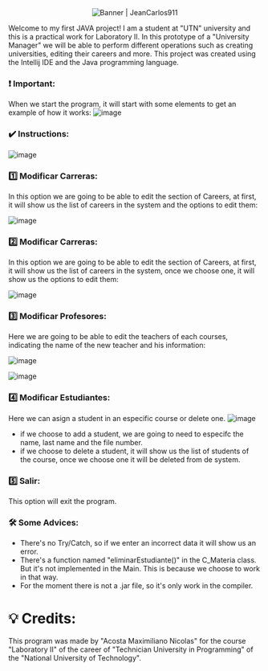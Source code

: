 <div align="center"><img alt="Banner | JeanCarlos911" src="https://user-images.githubusercontent.com/111078580/193131286-fcbbe542-a596-49bb-8315-a7425b2b4b36.gif" /></div>

Welcome to my first JAVA project! I am a student at "UTN" university and this is a practical work for Laboratory II. In this prototype of a "University Manager" we will be able to perform different operations such as creating universities, editing their careers and more. This project was created using the Intellij IDE and the Java programming language.

### ❗ Important:
When we start the program, it will start with some elements to get an example of how it works:
![image](https://user-images.githubusercontent.com/111078580/193124501-d2088c5e-ca3b-427d-b5c6-05b6455ca6f7.png)


### ✔️ Instructions:
![image](https://user-images.githubusercontent.com/111078580/193125641-2e48e847-33f4-464b-bd96-b652ae2f1b79.png)

### 1️⃣ Modificar Carreras:
In this option we are going to be able to edit the section of Careers, at first, it will show us the list of careers in the system and the options to edit them:

![image](https://user-images.githubusercontent.com/111078580/193126189-5c3047e4-89d5-48bc-b303-4a279d5a8e6e.png)

### 2️⃣ Modificar Carreras:
In this option we are going to be able to edit the section of Careers, at first, it will show us the list of careers in the system, once we choose one, it will show us the options to edit them:

![image](https://user-images.githubusercontent.com/111078580/193127063-a8718401-35bc-429b-b082-29c6bcfe3a58.png)

### 3️⃣ Modificar Profesores:
Here we are going to be able to edit the teachers of each courses, indicating the name of the new teacher and his information:

![image](https://user-images.githubusercontent.com/111078580/193127583-dfebd804-bbe2-4857-9ab8-0bf2a7c45347.png)

![image](https://user-images.githubusercontent.com/111078580/193127615-45ebe6c5-5ba7-4825-8c58-0f7020945dd6.png)

### 4️⃣ Modificar Estudiantes:
Here we can asign a student in an especific course or delete one.
![image](https://user-images.githubusercontent.com/111078580/193128079-5b026361-3cd8-4395-a7e6-7a0f16ca9990.png)
- if we choose to add a student, we are going to need to especifc the name, last name and the file number.
- if we choose to delete a student, it will show us the list of students of the course, once we choose one it will be deleted from de system.

### 5️⃣ Salir:
This option will exit the program.

### 🛠 Some Advices:
- There's no Try/Catch, so if we enter an incorrect data it will show us an error.
- There's a function named "eliminarEstudiante()" in the C_Materia class. But it's not implemented in the Main. This is because we choose to work in that way.
- For the moment there is not a .jar file, so it's only work in the compiler.

# 💡 Credits:
This program was made by "Acosta Maximiliano Nicolas" for the course "Laboratory II" of the career of "Technician University in Programming" of the "National University of Technology".
